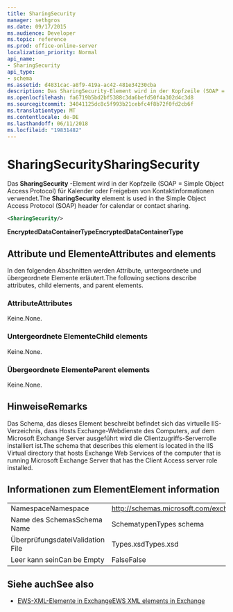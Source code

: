 ```yaml
---
title: SharingSecurity
manager: sethgros
ms.date: 09/17/2015
ms.audience: Developer
ms.topic: reference
ms.prod: office-online-server
localization_priority: Normal
api_name:
- SharingSecurity
api_type:
- schema
ms.assetid: d4831cac-a8f9-419a-ac42-481e34230cba
description: Das SharingSecurity-Element wird in der Kopfzeile (SOAP = Simple Object Access Protocol) für Kalender oder Freigeben von Kontaktinformationen verwendet.
ms.openlocfilehash: fa6719b5bd2bf5388c3da6befd50f4a302d4c3d8
ms.sourcegitcommit: 34041125dc8c5f993b21cebfc4f8b72f0fd2cb6f
ms.translationtype: MT
ms.contentlocale: de-DE
ms.lasthandoff: 06/11/2018
ms.locfileid: "19831482"
---
```

# <a name="sharingsecurity"></a><span data-ttu-id="5c636-103">SharingSecurity</span><span class="sxs-lookup"><span data-stu-id="5c636-103">SharingSecurity</span></span>

<span data-ttu-id="5c636-104">Das **SharingSecurity** -Element wird in der Kopfzeile (SOAP = Simple Object Access Protocol) für Kalender oder Freigeben von Kontaktinformationen verwendet.</span><span class="sxs-lookup"><span data-stu-id="5c636-104">The **SharingSecurity** element is used in the Simple Object Access Protocol (SOAP) header for calendar or contact sharing.</span></span> 
  
```xml
<SharingSecurity/>
```

 <span data-ttu-id="5c636-105">**EncryptedDataContainerType**</span><span class="sxs-lookup"><span data-stu-id="5c636-105">**EncryptedDataContainerType**</span></span>
## <a name="attributes-and-elements"></a><span data-ttu-id="5c636-106">Attribute und Elemente</span><span class="sxs-lookup"><span data-stu-id="5c636-106">Attributes and elements</span></span>

<span data-ttu-id="5c636-107">In den folgenden Abschnitten werden Attribute, untergeordnete und übergeordnete Elemente erläutert.</span><span class="sxs-lookup"><span data-stu-id="5c636-107">The following sections describe attributes, child elements, and parent elements.</span></span>
  
### <a name="attributes"></a><span data-ttu-id="5c636-108">Attribute</span><span class="sxs-lookup"><span data-stu-id="5c636-108">Attributes</span></span>

<span data-ttu-id="5c636-109">Keine.</span><span class="sxs-lookup"><span data-stu-id="5c636-109">None.</span></span>
  
### <a name="child-elements"></a><span data-ttu-id="5c636-110">Untergeordnete Elemente</span><span class="sxs-lookup"><span data-stu-id="5c636-110">Child elements</span></span>

<span data-ttu-id="5c636-111">Keine.</span><span class="sxs-lookup"><span data-stu-id="5c636-111">None.</span></span>
  
### <a name="parent-elements"></a><span data-ttu-id="5c636-112">Übergeordnete Elemente</span><span class="sxs-lookup"><span data-stu-id="5c636-112">Parent elements</span></span>

<span data-ttu-id="5c636-113">Keine.</span><span class="sxs-lookup"><span data-stu-id="5c636-113">None.</span></span>
  
## <a name="remarks"></a><span data-ttu-id="5c636-114">Hinweise</span><span class="sxs-lookup"><span data-stu-id="5c636-114">Remarks</span></span>

<span data-ttu-id="5c636-115">Das Schema, das dieses Element beschreibt befindet sich das virtuelle IIS-Verzeichnis, dass Hosts Exchange-Webdienste des Computers, auf dem Microsoft Exchange Server ausgeführt wird die Clientzugriffs-Serverrolle installiert ist.</span><span class="sxs-lookup"><span data-stu-id="5c636-115">The schema that describes this element is located in the IIS Virtual directory that hosts Exchange Web Services of the computer that is running Microsoft Exchange Server that has the Client Access server role installed.</span></span>
  
## <a name="element-information"></a><span data-ttu-id="5c636-116">Informationen zum Element</span><span class="sxs-lookup"><span data-stu-id="5c636-116">Element information</span></span>

|||
|:-----|:-----|
|<span data-ttu-id="5c636-117">Namespace</span><span class="sxs-lookup"><span data-stu-id="5c636-117">Namespace</span></span>  <br/> |http://schemas.microsoft.com/exchange/services/2006/types  <br/> |
|<span data-ttu-id="5c636-118">Name des Schemas</span><span class="sxs-lookup"><span data-stu-id="5c636-118">Schema Name</span></span>  <br/> |<span data-ttu-id="5c636-119">Schematypen</span><span class="sxs-lookup"><span data-stu-id="5c636-119">Types schema</span></span>  <br/> |
|<span data-ttu-id="5c636-120">Überprüfungsdatei</span><span class="sxs-lookup"><span data-stu-id="5c636-120">Validation File</span></span>  <br/> |<span data-ttu-id="5c636-121">Types.xsd</span><span class="sxs-lookup"><span data-stu-id="5c636-121">Types.xsd</span></span>  <br/> |
|<span data-ttu-id="5c636-122">Leer kann sein</span><span class="sxs-lookup"><span data-stu-id="5c636-122">Can be Empty</span></span>  <br/> |<span data-ttu-id="5c636-123">False</span><span class="sxs-lookup"><span data-stu-id="5c636-123">False</span></span>  <br/> |
   
## <a name="see-also"></a><span data-ttu-id="5c636-124">Siehe auch</span><span class="sxs-lookup"><span data-stu-id="5c636-124">See also</span></span>



- [<span data-ttu-id="5c636-125">EWS-XML-Elemente in Exchange</span><span class="sxs-lookup"><span data-stu-id="5c636-125">EWS XML elements in Exchange</span></span>](ews-xml-elements-in-exchange.md)

